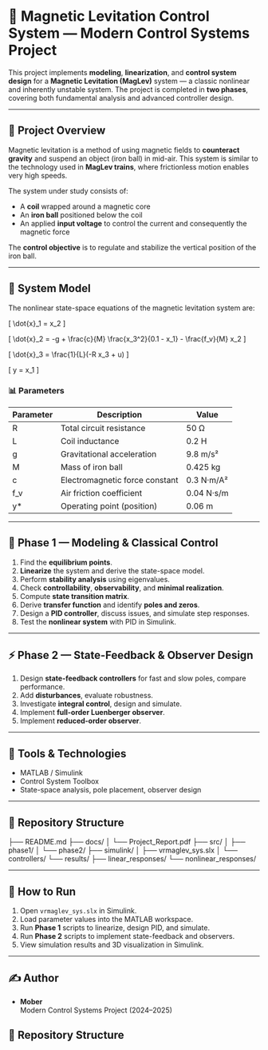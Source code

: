 # 🧲 Magnetic Levitation Control System — Modern Control Systems Project

This project implements **modeling**, **linearization**, and **control system design** for a **Magnetic Levitation (MagLev)** system — a classic nonlinear and inherently unstable system. The project is completed in **two phases**, covering both fundamental analysis and advanced controller design.

---

## 📌 Project Overview

Magnetic levitation is a method of using magnetic fields to **counteract gravity** and suspend an object (iron ball) in mid-air. This system is similar to the technology used in **MagLev trains**, where frictionless motion enables very high speeds.

The system under study consists of:
- A **coil** wrapped around a magnetic core  
- An **iron ball** positioned below the coil  
- An applied **input voltage** to control the current and consequently the magnetic force  

The **control objective** is to regulate and stabilize the vertical position of the iron ball.

---

## 🧮 System Model

The nonlinear state-space equations of the magnetic levitation system are:

\[
\dot{x}_1 = x_2
\]

\[
\dot{x}_2 = -g + \frac{c}{M} \frac{x_3^2}{0.1 - x_1} - \frac{f_v}{M} x_2
\]

\[
\dot{x}_3 = \frac{1}{L}(-R x_3 + u)
\]

\[
y = x_1
\]

### 📊 Parameters

| Parameter | Description                      | Value      |
|-----------|-----------------------------------|-----------|
| R         | Total circuit resistance          | 50 Ω      |
| L         | Coil inductance                   | 0.2 H     |
| g         | Gravitational acceleration        | 9.8 m/s²  |
| M         | Mass of iron ball                 | 0.425 kg  |
| c         | Electromagnetic force constant    | 0.3 N·m/A² |
| f_v       | Air friction coefficient          | 0.04 N·s/m |
| y*        | Operating point (position)        | 0.06 m    |

---

## 🧭 Phase 1 — Modeling & Classical Control

1. Find the **equilibrium points**.  
2. **Linearize** the system and derive the state-space model.  
3. Perform **stability analysis** using eigenvalues.  
4. Check **controllability**, **observability**, and **minimal realization**.  
5. Compute **state transition matrix**.  
6. Derive **transfer function** and identify **poles and zeros**.  
7. Design a **PID controller**, discuss issues, and simulate step responses.  
8. Test the **nonlinear system** with PID in Simulink.

---

## ⚡ Phase 2 — State-Feedback & Observer Design

1. Design **state-feedback controllers** for fast and slow poles, compare performance.  
2. Add **disturbances**, evaluate robustness.  
3. Investigate **integral control**, design and simulate.  
4. Implement **full-order Luenberger observer**.  
5. Implement **reduced-order observer**.

---

## 🧰 Tools & Technologies

- MATLAB / Simulink  
- Control System Toolbox  
- State-space analysis, pole placement, observer design

---

## 📂 Repository Structure
├── README.md
├── docs/
│ └── Project_Report.pdf
├── src/
│ ├── phase1/
│ └── phase2/
├── simulink/
│ ├── vrmaglev_sys.slx
│ └── controllers/
└── results/
├── linear_responses/
└── nonlinear_responses/


---

## 🚀 How to Run

1. Open `vrmaglev_sys.slx` in Simulink.  
2. Load parameter values into the MATLAB workspace.  
3. Run **Phase 1** scripts to linearize, design PID, and simulate.  
4. Run **Phase 2** scripts to implement state-feedback and observers.  
5. View simulation results and 3D visualization in Simulink.

---

## ✍️ Author

- **Mober**  
  Modern Control Systems Project (2024–2025)

## 📂 Repository Structure

